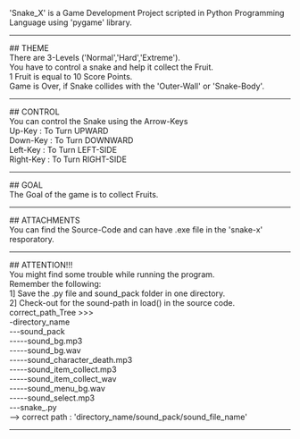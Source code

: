 'Snake_X' is a Game Development Project scripted in Python Programming Language using 'pygame' library.
<hr>
## THEME
<br>
There are 3-Levels ('Normal','Hard','Extreme').
<br>
You have to control a snake and help it collect the Fruit.
<br>
1 Fruit is equal to 10 Score Points.
<br>
Game is Over, if Snake collides with the 'Outer-Wall' or 'Snake-Body'.
<hr>
## CONTROL
<br>
You can control the Snake using the Arrow-Keys
<br>
Up-Key    : To Turn UPWARD
<br>
Down-Key  : To Turn DOWNWARD
<br>
Left-Key  : To Turn LEFT-SIDE
<br>
Right-Key : To Turn RIGHT-SIDE
<hr>
## GOAL
<br>
The Goal of the game is to collect Fruits.
<hr>
## ATTACHMENTS
<br>
You can find the Source-Code and can have .exe file in the 'snake-x' resporatory.
<hr>
## ATTENTION!!!
<br>
You might find some trouble while running the program. 
<br>
Remember the following:
<br>
1] Save the .py file and sound_pack folder in one directory.
<br>
2] Check-out for the sound-path in load() in the source code.
<br>
correct_path_Tree >>><br>
-directory_name<br>
---sound_pack<br>
-----sound_bg.mp3<br>
-----sound_bg.wav<br>
-----sound_character_death.mp3<br>
-----sound_item_collect.mp3<br>
-----sound_item_collect_wav<br>
-----sound_menu_bg.wav<br>
-----sound_select.mp3<br>
---snake_.py<br>
--> correct path : 'directory_name/sound_pack/sound_file_name'
<hr>

